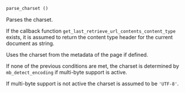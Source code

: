 ```php
parse_charset ()
```

Parses the charset.

If the callback function `get_last_retrieve_url_contents_content_type` exists, it is assumed to return the content type header for the current document as string.

Uses the charset from the metadata of the page if defined.

If none of the previous conditions are met, the charset is determined by `mb_detect_encoding` if multi-byte support is active.

If multi-byte support is not active the charset is assumed to be `'UTF-8'`.